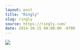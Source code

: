 ```yaml
---
layout: post
title: "Ringly"
slug: ringly
source: https://ringly.com/
date: 2014-10-15 00:00:00 -0700
---
```


<img src="{{ site.url }}/assets/img/screenshots/ringly.jpg">
